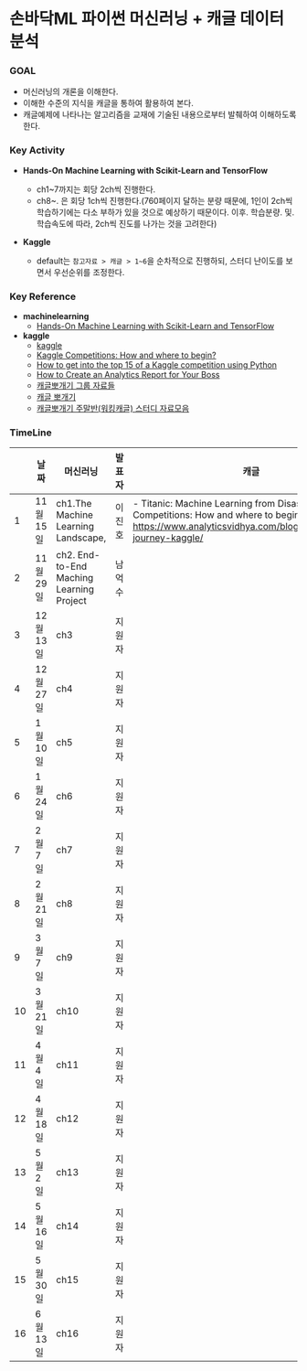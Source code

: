 # 손바닥ML 파이썬 머신러닝 + 캐글 데이터 분석				

### GOAL				

- 머신러닝의 개론을 이해한다.			
- 이해한 수준의 지식을 캐글을 통하여 활용하여 본다.
- 캐글예제에 나타나는 알고리즘을 교재에 기술된 내용으로부터 발췌하여 이해하도록 한다.

### Key Activity

- **Hands-On Machine Learning with Scikit-Learn and TensorFlow**
  - ch1~7까지는 회당 2ch씩 진행한다.
  - ch8~. 은 회당 1ch씩 진행한다.(760페이지 달하는 분량 때문에, 1인이 2ch씩 학습하기에는 다소 부하가 있을 것으로 예상하기 때문이다. 이후. 학습분량. 및. 학습속도에 따라, 2ch씩 진도를 나가는 것을 고려한다)

- **Kaggle**
  - default는 `참고자료 > 캐글 > 1~6`을 순차적으로 진행하되, 스터디 난이도를 보면서 우선순위를 조정한다.

### Key Reference

- **machinelearning**
  - [Hands-On Machine Learning with Scikit-Learn and TensorFlow](https://www.amazon.com/Hands-Machine-Learning-Scikit-Learn-TensorFlow/dp/1491962291/)
- **kaggle**
  - [kaggle](https://www.kaggle.com/)
  - [Kaggle Competitions: How and where to begin?](https://www.analyticsvidhya.com/blog/2015/06/start-journey-kaggle/)
  - [How to get into the top 15 of a Kaggle competition using Python]( https://www.dataquest.io/blog/kaggle-tutorial/)
  - [How to Create an Analytics Report for Your Boss](https://www.quora.com/What-Kaggle-competitions-should-a-beginner-start-with-1)
  - [캐글뽀개기 그룹 자료들](http://kagglebreak.github.io/)
  - [캐글 뽀개기]( kagglebreak.github.io)
  - [캐글뽀개기 주말반(워킹캐글) 스터디 자료모음](https://github.com/KaggleBreak/walkingkaggle)

### TimeLine

|      | 날짜      | 머신러닝                                     | 발표자  | 캐글                                       | 발표자  |
| ---- | ------- | ---------------------------------------- | ---- | ---------------------------------------- | ---- |
| 1    | 11월 15일 | ch1.The Machine Learning Landscape,      | 이진호  | - Titanic: Machine Learning from Disaster- Kaggle Competitions: How and where to begin? : https://www.analyticsvidhya.com/blog/2015/06/start-journey-kaggle/ | 김성용  |
| 2    | 11월 29일 | ch2. End-to-End Maching Learning Project | 남억수  |                                          | 이진호  |
| 3    | 12월 13일 | ch3                                      | 지원자  |                                          |      |
| 4    | 12월 27일 | ch4                                      | 지원자  |                                          |      |
| 5    | 1월 10일  | ch5                                      | 지원자  |                                          |      |
| 6    | 1월 24일  | ch6                                      | 지원자  |                                          |      |
| 7    | 2월 7일   | ch7                                      | 지원자  |                                          |      |
| 8    | 2월 21일  | ch8                                      | 지원자  |                                          |      |
| 9    | 3월 7일   | ch9                                      | 지원자  |                                          |      |
| 10   | 3월 21일  | ch10                                     | 지원자  |                                          |      |
| 11   | 4월 4일   | ch11                                     | 지원자  |                                          |      |
| 12   | 4월 18일  | ch12                                     | 지원자  |                                          |      |
| 13   | 5월 2일   | ch13                                     | 지원자  |                                          |      |
| 14   | 5월 16일  | ch14                                     | 지원자  |                                          |      |
| 15   | 5월 30일  | ch15                                     | 지원자  |                                          |      |
| 16   | 6월 13일  | ch16                                     | 지원자  |                                          |      |